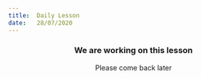 ```yaml
---
title:  Daily Lesson
date:   28/07/2020
---
```


### <center>We are working on this lesson</center>
<center>Please come back later</center>